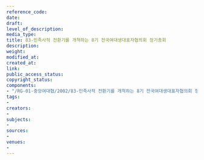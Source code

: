 ```yaml
---
reference_code: 
date: 
draft: 
level_of_description: 
media_type: 
title: 83-민족사적 전환기를 개척하는 8기 전국여대생대표자협의회 정기총회
description: 
weight: 
modified_at: 
created_at: 
link: 
public_access_status: 
copyright_status: 
components:
- "/RG-01-중앙여대협/2002/83-민족사적 전환기를 개척하는 8기 전국여대생대표자협의회 정기총회.pdf"
tags:
- 
creators:
- 
subjects:
- 
sources:
- 
venues:
- 
---
```

